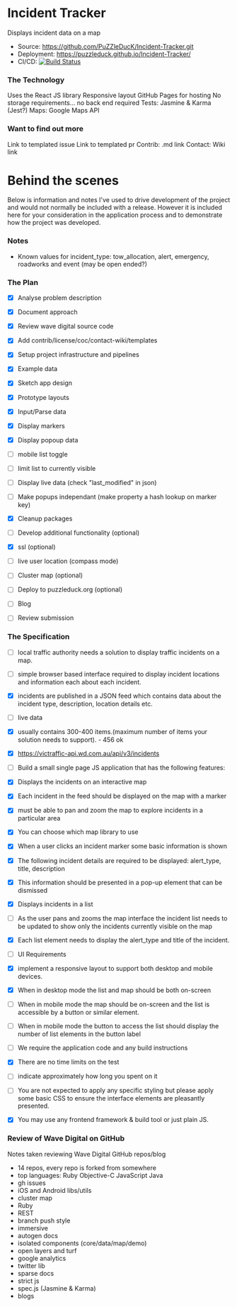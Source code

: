 
# Incident Tracker

Displays incident data on a map

- Source: https://github.com/PuZZleDucK/Incident-Tracker.git
- Deployment: https://puzzleduck.github.io/Incident-Tracker/
- CI/CD: [![Build Status](https://travis-ci.org/PuZZleDucK/Incident-Tracker.svg?branch=master)](https://travis-ci.org/PuZZleDucK/Incident-Tracker)


### The Technology

Uses the React JS library
Responsive layout
GitHub Pages for hosting
No storage requirements... no back end required
Tests: Jasmine & Karma (Jest?)
Maps: Google Maps API


### Want to find out more

Link to templated issue
Link to templated pr
Contrib: .md link
Contact: Wiki link


# Behind the scenes

Below is information and notes I've used to drive development of the project and would not normally be included with a release. However it is included here for your consideration in the application process and to demonstrate how the project was developed.

### Notes

- Known values for incident_type: tow_allocation, alert, emergency, roadworks and event (may be open ended?)

### The Plan

- [x] Analyse problem description
- [x] Document approach
- [x] Review wave digital source code
- [x] Add contrib/license/coc/contact-wiki/templates
- [x] Setup project infrastructure and pipelines
- [x] Example data
- [x] Sketch app design
- [x] Prototype layouts
- [x] Input/Parse data
- [x] Display markers
- [x] Display popoup data
- [ ] mobile list toggle
- [ ] limit list to currently visible
- [ ] Display live data (check "last_modified" in json)
- [ ] Make popups independant (make property a hash lookup on marker key)
- [x] Cleanup packages
- [ ] Develop additional functionality (optional)
- [x] ssl (optional)
- [ ] live user location (compass mode)
- [ ] Cluster map (optional)
- [ ] Deploy to puzzleduck.org (optional)
- [ ] Blog
- [ ] Review submission


### The Specification

- [ ] local traffic authority needs a solution to display traffic incidents on a map.
- [ ] simple browser based interface required to display incident locations and information each about each incident.
- [x] incidents are published in a JSON feed which contains data about the incident type, description, location details etc.
- [ ] live data
- [x] usually contains 300-400 items.(maximum number of items your solution needs to support). - 456 ok

- [x] https://victraffic-api.wd.com.au/api/v3/incidents
- [ ] Build a small single page JS application that has the following features:

- [x] Displays the incidents on an interactive map
- [x] Each incident in the feed should be displayed on the map with a marker
- [x] must be able to pan and zoom the map to explore incidents in a particular area
- [x] You can choose which map library to use
- [x] When a user clicks an incident marker some basic information is shown
- [x] The following incident details are required to be displayed: alert_type, title, description
- [x] This information should be presented in a pop-up element that can be dismissed

- [x] Displays incidents in a list
- [ ] As the user pans and zooms the map interface the incident list needs to be updated to show only the incidents currently visible on the map
- [x] Each list element needs to display the alert_type and title of the incident.

- [ ] UI Requirements
- [x] implement a responsive layout to support both desktop and mobile devices.
- [x] When in desktop mode the list and map should be both on-screen
- [ ] When in mobile mode the map should be on-screen and the list is accessible by a button or similar element.
- [ ] When in mobile mode the button to access the list should display the number of list elements in the button label

- [ ] We require the application code and any build instructions
- [x] There are no time limits on the test
- [ ] indicate approximately how long you spent on it
- [ ] You are not expected to apply any specific styling but please apply some basic CSS to ensure the interface elements are pleasantly presented.
- [x] You may use any frontend framework & build tool or just plain JS.


### Review of Wave Digital on GitHub

Notes taken reviewing Wave Digital GitHub repos/blog

- 14 repos, every repo is forked from somewhere
- top languages: Ruby Objective-C JavaScript Java
- gh issues
- iOS and Android libs/utils
- cluster map
- Ruby
- REST
- branch push style
- immersive
- autogen docs
- isolated components (core/data/map/demo)
- open layers and turf
- google analytics
- twitter lib
- sparse docs
- strict js
- spec.js (Jasmine & Karma)
- blogs

